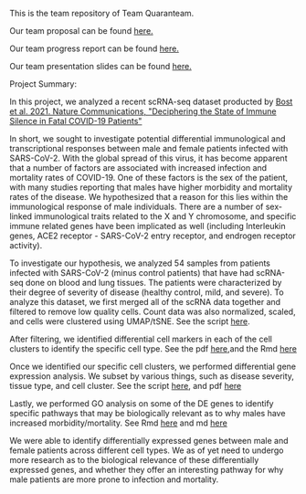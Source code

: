 This is the team repository of Team Quaranteam.

Our team proposal can be found [here.](https://github.com/trevorkwan/Identifying-Differentially-Expressed-Genes-Project-STAT-540/blob/main/reports/Proposal/project_proposal.md)

Our team progress report can be found [here.](https://github.com/trevorkwan/Identifying-Differentially-Expressed-Genes-Project-STAT-540/blob/main/reports/Progress%20Report/progressreport.md)

Our team presentation slides can be found [here.](https://github.com/STAT540-UBC/Repo_team_Quaranteam_2021W2/blob/master/final_presentation/Quaranteam.pdf)

Project Summary:

In this project, we analyzed a recent scRNA-seq dataset producted by [Bost et al. 2021. Nature Communications, "Deciphering the State of Immune Silence in Fatal COVID-19 Patients"](https://doi.org/10.1038/s41467-021-21702-6)

In short, we sought to investigate potential differential immunological and transcriptional responses between male and female patients infected with SARS-CoV-2. With the global spread of this virus, it has become apparent that a number of factors are associated with increased infection and mortality rates of COVID-19. One of these factors is the sex of the patient, with many studies reporting that males have higher morbidity and mortality rates of the disease. We hypothesized that a reason for this lies within the immunological response of male individuals. There are a number of sex-linked immunological traits related to the X and Y chromosome, and specific immune related genes have been implicated as well (including Interleukin genes, ACE2 receptor - SARS-CoV-2 entry receptor, and endrogen receptor activity). 

To investigate our hypothesis, we analyzed 54 samples from patients infected with SARS-CoV-2 (minus control patients) that have had scRNA-seq done on blood and lung tissues. The patients were characterized by their degree of severity of disease (healthy control, mild, and severe). To analyze this dataset, we first merged all of the scRNA data together and filtered to remove low quality cells. Count data was also normalized, scaled, and cells were clustered using UMAP/tSNE. See the script [here](https://github.com/STAT540-UBC/Repo_team_Quaranteam_2021W2/blob/master/results/Preprocessing-and-Filtering-scRNA-Data.md).

After filtering, we identified differential cell markers in each of the cell clusters to identify the specific cell type. See the pdf [here](https://github.com/STAT540-UBC/Repo_team_Quaranteam_2021W2/blob/master/results/Aim%202%20-%20Finding%20differentially%20expressed%20features%20(cluster%20biomarkers).pdf),and the Rmd [here](https://github.com/STAT540-UBC/Repo_team_Quaranteam_2021W2/blob/master/src/Aim%202%20-%20Finding%20differentially%20expressed%20features%20(cluster%20biomarkers).Rmd)

Once we identified our specific cell clusters, we performed differential gene expression analysis. We subset by various things, such as disease severity, tissue type, and cell cluster. See the script [here](https://github.com/STAT540-UBC/Repo_team_Quaranteam_2021W2/blob/master/results/Differential_Expression_Analysis.md), and pdf [here](https://github.com/STAT540-UBC/Repo_team_Quaranteam_2021W2/blob/master/results/Differential_Expression_Analysis.pdf)

Lastly, we performed GO analysis on some of the DE genes to identify specific pathways that may be biologically relevant as to why males have increased morbidity/mortality. See Rmd [here](https://github.com/STAT540-UBC/Repo_team_Quaranteam_2021W2/blob/master/src/DE_plots_GO_enrichment.Rmd) and md [here](https://github.com/STAT540-UBC/Repo_team_Quaranteam_2021W2/blob/master/results/GO_enrichment.md)

We were able to identify differentially expressed genes between male and female patients across different cell types. We as of yet need to undergo more research as to the biological relevance of these differentially expressed genes, and whether they offer an interesting pathway for why male patients are more prone to infection and mortality.
